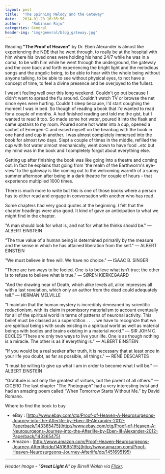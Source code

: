 ```yaml
---
layout: post
title:  "The Spinning Melody and the Gateway"
date:   2014-01-20 16:35:56
author:     "Robinson Raju"
categories: General 
header-img: "img/general/blog_gateway.jpg"
---
```


Reading **"The Proof of Heaven"** by Dr. Eben Alexander is almost like experiencing the NDE that he went through, to really be at the hospital with him where his loved ones were holding his hand 24/7 while he was in a coma, to be with him while he went through the underground, the gateway and the core back and forth experiencing the bright light and the melodious songs and the angelic being, to be able to hear with the whole being without anyone talking, to be able to see without physical eyes, to not have a concept of time, to feel a divine presence and be overjoyed to the fullest. 

I wasn't feeling well over this long weekend. Couldn't go out because I didn't want to spread the flu around. Couldn't watch TV or browse the net since eyes were hurting. Couldn't sleep because, I'd start coughing the moment I was in bed. So though of reading a book that I'd wanted to read for a couple of months. A had finished reading and told me the gist, but I wanted to read it too. So made some hot water, poured it into the flask and came upstairs to my room. Poured some hot water into a cup, opened a sachet of Emergen-C and eased myself on the beanbag with the book in one hand and cup in another. I was almost completely immersed into the book for almost two days. Slept a couple of times in the middle, refilled the cup with hot water almost mechanically, went down to have food ..etc but my mind was in the book and I completely forgot about everything else. 

Getting up after finishing the book was like going into a theatre and coming out. In fact he explains that going from 'the realm of the Earthworm's eye-view' to the gateway is like coming out to the welcoming warmth of a sunny summer afternoon after being in a dark theatre for couple of hours - that experience multiplied 1000 times. 

There is much more to write but this is one of those books where a person has to either read and engage in conversation with another who has read. 

Some chapters had very good quotes at the beginning. I felt that the chapter headings were also good. It kind of gave an anticipation to what we might find in the chapter. 


 "A man should look for what is, and not for what he thinks should be." — ALBERT EINSTEIN 

"The true value of a human being is determined primarily by the measure and the sense in which he has attained liberation from the self." — ALBERT EINSTEIN 

"We must believe in free will. We have no choice." — ISAAC B. SINGER 

"There are two ways to be fooled. One is to believe what isn’t true; the other is to refuse to believe what is true." — SØREN KIERKEGAARD

"And the drawing near of Death, which alike levels all, alike impresses all with a last revelation, which only an author from the dead could adequately tell." — HERMAN MELVILLE 

"I maintain that the human mystery is incredibly demeaned by scientific reductionism, with its claim in promissory materialism to account eventually for all of the spiritual world in terms of patterns of neuronal activity. This belief must be classed as a superstition . . . . we have to recognize that we are spiritual beings with souls existing in a spiritual world as well as material beings with bodies and brains existing in a material world." — SIR JOHN C. ECCLES 
"There are only two ways to live your life. One is as though nothing is a miracle. The other is as if everything is." — ALBERT EINSTEIN 

"If you would be a real seeker after truth, it is necessary that at least once in your life you doubt, as far as possible, all things." — RENÉ DESCARTES 

"I must be willing to give up what I am in order to become what I will be." — ALBERT EINSTEIN 

"Gratitude is not only the greatest of virtues, but the parent of all others." — CICERO 
The last chapter "The Photograph" had a very interesting twist and had an amazing poem called “When Tomorrow Starts Without Me.” by David Romano.  


Where to find the book to buy 

* eBay : [http://www.ebay.com/ctg/Proof-of-Heaven-A-Neurosurgeons-Journey-into-the-Afterlife-by-Eben-III-Alexander-2012-Paperback/143365475](http://www.ebay.com/ctg/Proof-of-Heaven-A-Neurosurgeons-Journey-into-the-Afterlife-by-Eben-III-Alexander-2012-Paperback/143365475) 
* Amazon : [http://www.amazon.com/Proof-Heaven-Neurosurgeons-Journey-Afterlife/dp/1451695195](http://www.amazon.com/Proof-Heaven-Neurosurgeons-Journey-Afterlife/dp/1451695195) 

---
_Header Image - "**Great Light A**" by Birrell Walsh via [Flickr](https://flic.kr/p/cw9yz)._



